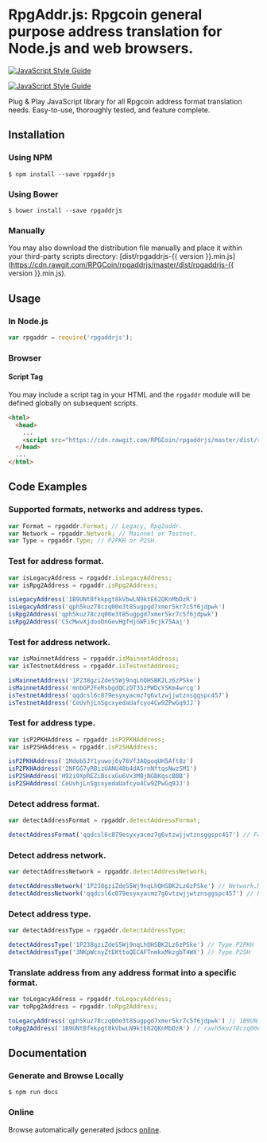 # RpgAddr.js: Rpgcoin general purpose address translation for Node.js and web browsers.

[![JavaScript Style Guide](https://img.shields.io/badge/code_style-standard-brightgreen.svg)](https://standardjs.com)

[![JavaScript Style Guide](https://cdn.rawgit.com/feross/standard/master/badge.svg)](https://github.com/feross/standard)

Plug & Play JavaScript library for all Rpgcoin address format translation needs. Easy-to-use, thoroughly tested, and feature complete.

## Installation

### Using NPM

```bsh
$ npm install --save rpgaddrjs
```

### Using Bower

```bsh
$ bower install --save rpgaddrjs
```

### Manually

You may also download the distribution file manually and place it within your third-party scripts directory: [dist/rpgaddrjs-{{ version }}.min.js](https://cdn.rawgit.com/RPGCoin/rpgaddrjs/master/dist/rpgaddrjs-{{ version }}.min.js).

## Usage

### In Node.js

```javascript
var rpgaddr = require('rpgaddrjs');
```

### Browser

#### Script Tag

You may include a script tag in your HTML and the `rpgaddr` module will be defined globally on subsequent scripts.

```html
<html>
  <head>
    ...
    <script src="https://cdn.rawgit.com/RPGCoin/rpgaddrjs/master/dist/rpgaddrjs-{{ version }}.min.js"></script>
  </head>
  ...
</html>
```

## Code Examples

### Supported formats, networks and address types.
```javascript
var Format = rpgaddr.Format; // Legacy, Rpg2addr.
var Network = rpgaddr.Network; // Mainnet or Testnet.
var Type = rpgaddr.Type; // P2PKH or P2SH.
```

### Test for address format.
```javascript
var isLegacyAddress = rpgaddr.isLegacyAddress;
var isRpg2Address = rpgaddr.isRpg2Address;

isLegacyAddress('1B9UNtBfkkpgt8kVbwLN9ktE62QKnMbDzR')
isLegacyAddress('qph5kuz78czq00e3t85ugpgd7xmer5kr7c5f6jdpwk')
isRpg2Address('qph5kuz78czq00e3t85ugpgd7xmer5kr7c5f6jdpwk')
isRpg2Address('CScMwvXjdooDnGevHgfHjGWFi9cjk75Aaj')
```

### Test for address network.
```javascript
var isMainnetAddress = rpgaddr.isMainnetAddress;
var isTestnetAddress = rpgaddr.isTestnetAddress;

isMainnetAddress('1P238gziZdeS5Wj9nqLhQHSBK2Lz6zPSke')
isMainnetAddress('mnbGP2FeRsbgdQCzDT35zPWDcYSKm4wrcg')
isTestnetAddress('qqdcsl6c879esyxyacmz7g6vtzwjjwtznsggspc457')
isTestnetAddress('CeUvhjLnSgcxyedaUafcyo4Cw9ZPwGq9JJ')
```

### Test for address type.
```javascript
var isP2PKHAddress = rpgaddr.isP2PKHAddress;
var isP2SHAddress = rpgaddr.isP2SHAddress;

isP2PKHAddress('1Mdob5JY1yuwoj6y76Vf3AQpoqUH5Aft8z')
isP2PKHAddress('2NFGG7yRBizUANU48b4dASrnNftqsNwzSM1')
isP2SHAddress('H92i9XpREZiBscxGu6Vx3M8jNGBKqscBBB')
isP2SHAddress('CeUvhjLnSgcxyedaUafcyo4Cw9ZPwGq9JJ')
```

### Detect address format.
```javascript
var detectAddressFormat = rpgaddr.detectAddressFormat;

detectAddressFormat('qqdcsl6c879esyxyacmz7g6vtzwjjwtznsggspc457') // Format.Rpg2addr
```

### Detect address network.
```javascript
var detectAddressNetwork = rpgaddr.detectAddressNetwork;

detectAddressNetwork('1P238gziZdeS5Wj9nqLhQHSBK2Lz6zPSke') // Network.Mainnet
detectAddressNetwork('qqdcsl6c879esyxyacmz7g6vtzwjjwtznsggspc457') // Network.Testnet
```

### Detect address type.
```javascript
var detectAddressType = rpgaddr.detectAddressType;

detectAddressType('1P238gziZdeS5Wj9nqLhQHSBK2Lz6zPSke') // Type.P2PKH
detectAddressType('3NKpWcnyZtEKttoQECAFTnmkxMkzgbT4WX') // Type.P2SH
```

### Translate address from any address format into a specific format.
```javascript
var toLegacyAddress = rpgaddr.toLegacyAddress;
var toRpg2Address = rpgaddr.toRpg2Address;

toLegacyAddress('qph5kuz78czq00e3t85ugpgd7xmer5kr7c5f6jdpwk') // 1B9UNtBfkkpgt8kVbwLN9ktE62QKnMbDzR
toRpg2Address('1B9UNtBfkkpgt8kVbwLN9ktE62QKnMbDzR') // ravh5kuz78czq00e3t85ugpgd7xmer5kr7c5f6jdpwk
```

## Documentation

### Generate and Browse Locally

```bsh
$ npm run docs
```

### Online

Browse automatically generated jsdocs [online](https://cdn.rawgit.com/RPGCoin/rpgaddrjs/master/jsdoc/index.html).
